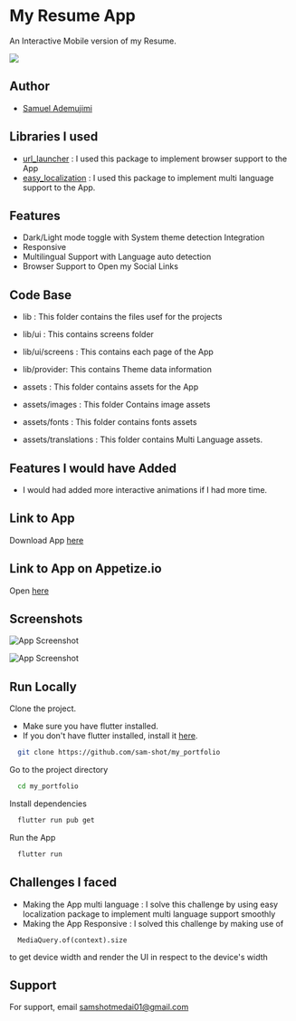 
# My Resume App

An Interactive Mobile version of my Resume.




![](https://img.shields.io/badge/version-1.o-brightgreen)


## Author

- [Samuel Ademujimi](https://www.github.com/sam-shot)


## Libraries I used

 
 - [url_launcher](https://pub.dev/packages/url_launcher)
    : I used this package to implement browser support to the App
- [easy_localization](https://pub.dev/packages/easy_localization)
    : I used this package to implement multi language support to the App.
## Features

- Dark/Light mode toggle with System theme detection Integration
- Responsive
- Multilingual Support with Language auto detection
- Browser Support to Open my Social Links

## Code Base 

- lib
  : This folder contains the files usef for the projects
   
- lib/ui : This contains screens folder 
- lib/ui/screens : This contains each page of the App
- lib/provider: This contains Theme data information
- assets : This folder contains assets for the App
- assets/images : This folder Contains image assets
- assets/fonts : This folder contains fonts assets
- assets/translations : This folder contains Multi Language assets.
## Features I would have Added 

- I would had added more interactive animations if I had more time.

## Link to App

Download App [here](https://drive.google.com/file/d/1s9g8d_YDaUyBbG6nDwFUsz7wLrSTeqbP/view?usp=sharing)


## Link to App on Appetize.io

Open [here](https://appetize.io/app/h6bmr3pqaavvry3c7swvyilqyq)


## Screenshots

![App Screenshot](https://hambizzl.sirv.com/Images/Screenshot%20(11).png)




![App Screenshot](https://hambizzl.sirv.com/Images/Screenshot%20(10).png)



## Run Locally

Clone the project.
- Make sure you have flutter installed.
- If you don't have flutter installed, install it [here](https://flutter.dev/).


```bash
  git clone https://github.com/sam-shot/my_portfolio
```

Go to the project directory

```bash
  cd my_portfolio
```

Install dependencies

```bash
  flutter run pub get
```

Run the App

```bash
  flutter run
```


## Challenges I faced

- Making the App multi language : I solve this challenge by using easy localization package to implement multi language support smoothly
- Making the App Responsive : I solved this challenge by making use of 
```
  MediaQuery.of(context).size
``` 
to get device width and render the UI in respect to the device's width

## Support

For support, email samshotmedai01@gmail.com 

